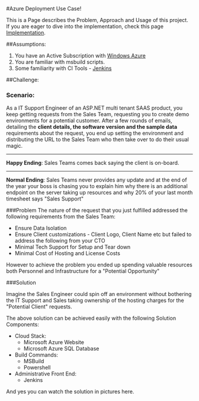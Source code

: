 #Azure Deployment Use Case!

This is a Page describes the Problem, Approach and Usage of this project. If you are eager to dive into the implementation, check this page [Implementation](https://github.com/patvin80/AzureDeployment/wiki/Implementation).

##Assumptions:
1. You have an Active Subscription with [Windows Azure](http://azure.microsoft.com) 
2. You are familiar with msbuild scripts.
3. Some familiarity with CI Tools - [Jenkins](https://jenkins-ci.org/)

##Challenge: 
### Scenario: 
As a IT Support Engineer of an ASP.NET multi tenant SAAS product, you keep getting requests from the Sales Team, requesting you to create demo environments for a potential customer. After a few rounds of emails, detailing the **client details, the software version and the sample data** requirements about the request, you end up setting the environment and distributing the URL to the Sales Team who then take over to do their usual magic. 

***
**Happy Ending**: Sales Teams comes back saying the client is on-board.

***
**Normal Ending**: Sales Teams never provides any update and at the end of the year your boss is chasing you to explain him why there is an additional endpoint on the server taking up resources and why 20% of your last month timesheet says "Sales Support"

###Problem
The nature of the request that you just fulfilled addressed the following requirements from the Sales Team:
* Ensure Data Isolation
* Ensure Client customizations - Client Logo, Client Name etc
but failed to address the following from your CTO
* Minimal Tech Support for Setup and Tear down
* Minimal Cost of Hosting and License Costs

However to achieve the problem you ended up spending valuable resources both Personnel and Infrastructure for a "Potential Opportunity"

###Solution

Imagine the Sales Engineer could spin off an environment without bothering the IT Support and Sales taking ownership of the hosting charges for the "Potential Client" requests.

The above solution can be achieved easily with the following Solution Components:
* Cloud Stack:
  * Microsoft Azure Website 
  * Microsoft Azure SQL Database
* Build Commands:
  * MSBuild 
  * Powershell
* Administrative Front End:
  * Jenkins

And yes you can watch the solution in pictures here.
